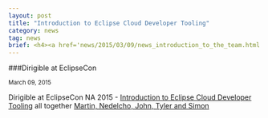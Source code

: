 ```yaml
---
layout: post
title: "Introduction to Eclipse Cloud Developer Tooling"
category: news
tag: news
brief: <h4><a href='news/2015/03/09/news_introduction_to_the_team.html'>Dirigible at EclipseCon</a></h4> <sub class="post-info">March 09, 2015</sub></br>
---
```


###Dirigible at EclipseCon

<sub class="post-info">March 09, 2015</sub>

Dirigible at EclipseCon NA 2015 - 
[Introduction to Eclipse Cloud Developer Tooling](https://www.eclipsecon.org/na2015/session/introduction-eclipse-cloud-developer-tooling)
all together
[Martin, Nedelcho, John, Tyler and Simon](https://twitter.com/delchevn/status/575081119407738881)
